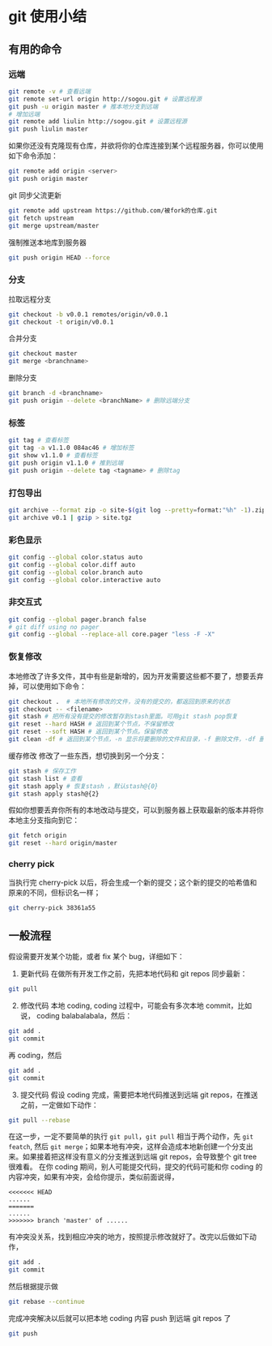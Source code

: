 # git 使用小结

## 有用的命令
### 远端
```sh
git remote -v # 查看远端
git remote set-url origin http://sogou.git # 设置远程源
git push -u origin master # 推本地分支到远端
# 增加远端
git remote add liulin http://sogou.git # 设置远程源
git push liulin master
```

如果你还没有克隆现有仓库，并欲将你的仓库连接到某个远程服务器，你可以使用如下命令添加：
```sh
git remote add origin <server>
git push origin master
```

git 同步父流更新
```sh
git remote add upstream https://github.com/被fork的仓库.git
git fetch upstream
git merge upstream/master
```

强制推送本地库到服务器
```sh
git push origin HEAD --force
```

### 分支
拉取远程分支
```sh
git checkout -b v0.0.1 remotes/origin/v0.0.1
git checkout -t origin/v0.0.1
```

合并分支
```sh
git checkout master
git merge <branchname>
```

删除分支
```sh
git branch -d <branchname>
git push origin --delete <branchName> # 删除远端分支
```

### 标签
```sh
git tag # 查看标签
git tag -a v1.1.0 084ac46 # 增加标签
git show v1.1.0 # 查看标签
git push origin v1.1.0 # 推到远端
git push origin --delete tag <tagname> # 删除tag
```

### 打包导出
```sh
git archive --format zip -o site-$(git log --pretty=format:"%h" -1).zip HEAD
git archive v0.1 | gzip > site.tgz
```

### 彩色显示
```sh
git config --global color.status auto
git config --global color.diff auto
git config --global color.branch auto
git config --global color.interactive auto
```

### 非交互式
```sh
git config --global pager.branch false
# git diff using no pager
git config --global --replace-all core.pager "less -F -X"
```

### 恢复修改
本地修改了许多文件，其中有些是新增的，因为开发需要这些都不要了，想要丢弃掉，可以使用如下命令：
```sh
git checkout .  # 本地所有修改的文件，没有的提交的，都返回到原来的状态
git checkout -- <filename>
git stash # 把所有没有提交的修改暂存到stash里面。可用git stash pop恢复
git reset --hard HASH # 返回到某个节点，不保留修改
git reset --soft HASH # 返回到某个节点。保留修改
git clean -df # 返回到某个节点，-n 显示将要删除的文件和目录，-f 删除文件，-df 删除文件和目录
```

缓存修改
修改了一些东西，想切换到另一个分支：
```sh
git stash # 保存工作
git stash list # 查看
git stash apply # 恢复stash ，默认stash@{0}
git stash apply stash@{2}
```

假如你想要丢弃你所有的本地改动与提交，可以到服务器上获取最新的版本并将你本地主分支指向到它：
```sh
git fetch origin
git reset --hard origin/master
```

### cherry pick
当执行完 cherry-pick 以后，将会生成一个新的提交；这个新的提交的哈希值和原来的不同，但标识名一样；
```sh
git cherry-pick 38361a55
```

## 一般流程
假设需要开发某个功能，或者 fix 某个 bug，详细如下：

1. 更新代码
在做所有开发工作之前，先把本地代码和 git repos 同步最新：
```sh
git pull
```

2. 修改代码
本地 coding, coding 过程中，可能会有多次本地 commit，比如说， coding balabalabala，然后：
```sh
git add .
git commit
```
再 coding，然后
```sh
git add .
git commit
```

3. 提交代码
假设 coding 完成，需要把本地代码推送到远端 git repos，在推送之前，一定做如下动作：
```sh
git pull --rebase
```
在这一步，一定不要简单的执行 `git pull`，`git pull` 相当于两个动作，先 `git featch`, 然后 `git merge`；如果本地有冲突，这样会造成本地新创建一个分支出来。如果接着把这样没有意义的分支推送到远端 git repos，会导致整个 git tree 很难看。
在你 coding 期间，别人可能提交代码，提交的代码可能和你 coding 的内容冲突，如果有冲突，会给你提示，类似前面说得，
```
<<<<<<< HEAD
......
=======
......
>>>>>>> branch 'master' of ......
```
有冲突没关系，找到相应冲突的地方，按照提示修改就好了。改完以后做如下动作，
```sh
git add .
git commit
```
然后根据提示做
```sh
git rebase --continue
```
完成冲突解决以后就可以把本地 coding 内容 push 到远端 git repos 了
```sh
git push
```

